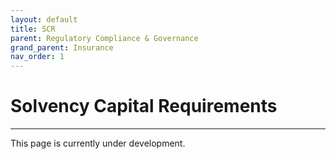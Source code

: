 ```yaml
---
layout: default
title: SCR
parent: Regulatory Compliance & Governance
grand_parent: Insurance
nav_order: 1
---
```


# Solvency Capital Requirements

---

This page is currently under development.